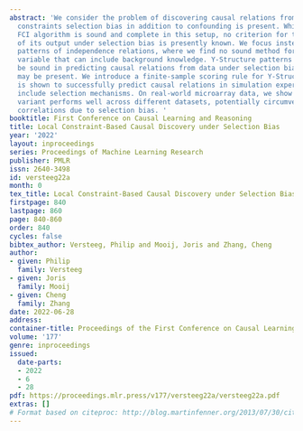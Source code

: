 ```yaml
---
abstract: 'We consider the problem of discovering causal relations from independence
  constraints selection bias in addition to confounding is present. While the seminal
  FCI algorithm is sound and complete in this setup, no criterion for the causal interpretation
  of its output under selection bias is presently known. We focus instead on local
  patterns of independence relations, where we find no sound method for only three
  variable that can include background knowledge. Y-Structure patterns are shown to
  be sound in predicting causal relations from data under selection bias, where cycles
  may be present. We introduce a finite-sample scoring rule for Y-Structures that
  is shown to successfully predict causal relations in simulation experiments that
  include selection mechanisms. On real-world microarray data, we show that a Y-Structure
  variant performs well across different datasets, potentially circumventing spurious
  correlations due to selection bias. '
booktitle: First Conference on Causal Learning and Reasoning
title: Local Constraint-Based Causal Discovery under Selection Bias
year: '2022'
layout: inproceedings
series: Proceedings of Machine Learning Research
publisher: PMLR
issn: 2640-3498
id: versteeg22a
month: 0
tex_title: Local Constraint-Based Causal Discovery under Selection Bias
firstpage: 840
lastpage: 860
page: 840-860
order: 840
cycles: false
bibtex_author: Versteeg, Philip and Mooij, Joris and Zhang, Cheng
author:
- given: Philip
  family: Versteeg
- given: Joris
  family: Mooij
- given: Cheng
  family: Zhang
date: 2022-06-28
address:
container-title: Proceedings of the First Conference on Causal Learning and Reasoning
volume: '177'
genre: inproceedings
issued:
  date-parts:
  - 2022
  - 6
  - 28
pdf: https://proceedings.mlr.press/v177/versteeg22a/versteeg22a.pdf
extras: []
# Format based on citeproc: http://blog.martinfenner.org/2013/07/30/citeproc-yaml-for-bibliographies/
---
```


